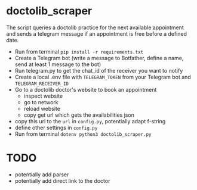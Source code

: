 # doctolib_scraper

The script queries a doctolib practice for the next available appointment and sends a telegram message if an appointment is free before a defined date.

- Run from terminal `pip install -r requirements.txt`
- Create a Telegram bot (write a message to Botfather, define a name, send at least 1 message to the bot)
- Run telegram.py to get the chat_id of the receiver you want to notify
- Create a local .env file with `TELEGRAM_TOKEN` from your Telegram bot and `TELEGRAM_RECEIVER_ID`
- Go to a doctolib doctor's website to book an appointment
    - inspect website
    - go to network
    - reload website
    - copy get url which gets the availabilities json
- copy this url to the `url` in `config.py`, potentially adapt f-string
- define other settings in `config.py`
- Run from terminal `dotenv python3 doctolib_scraper.py`

# TODO
- potentially add parser
- potentially add direct link to the doctor

